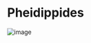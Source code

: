 # Pheidippides

![image](https://user-images.githubusercontent.com/904714/118513012-940c9600-b733-11eb-9828-252def777ad6.png)
